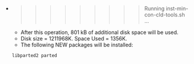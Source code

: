 * >>>>>>>>> Running inst-min-con-cld-tools.sh ...
  * After this operation, 801 kB of additional disk space will be used.
  * Disk size = 1211968K. Space Used = 1356K.
  * The following NEW packages will be installed:
  ```bash
  libparted2 parted
  ```
